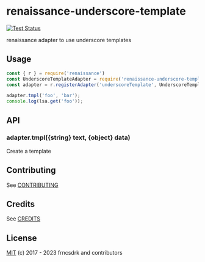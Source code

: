 # renaissance-underscore-template

[![Test Status](https://github.com/frncsdrk/renaissance-underscore-template/workflows/test/badge.svg?branch)](https://github.com/frncsdrk/renaissance-underscore-template/actions)

renaissance adapter to use underscore templates

## Usage

```js
const { r } = require('renaissance')
const UnderscoreTemplateAdapter = require('renaissance-underscore-template')
const adapter = r.registerAdapter('underscoreTemplate', UnderscoreTemplateAdapter)

adapter.tmpl('foo', 'bar');
console.log(lsa.get('foo'));
```

## API

### adapter.tmpl({string} text, {object} data)

Create a template

## Contributing

See [CONTRIBUTING](https://github.com/frncsdrk/renaissance-underscore-template/blob/master/CONTRIBUTING.md)

## Credits

See [CREDITS](https://github.com/frncsdrk/renaissance-underscore-template/blob/master/CREDITS)

## License

[MIT](https://github.com/frncsdrk/renaissance-underscore-template/blob/master/LICENSE) (c) 2017 - 2023 frncsdrk and contributors
